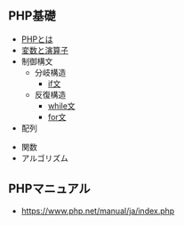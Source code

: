 ## PHP基礎

+ [PHPとは](01_php.md)
+ [変数と演算子](02_php.md)
+ 制御構文
  + 分岐構造
    + [if文](03_php.md)
  + 反復構造
    + [while文](04_php.md)
    + [for文](05_php.md)
+ 配列
<!--  + [添字配列](06_php.md)-->
+ 関数
+ アルゴリズム

## PHPマニュアル

+ https://www.php.net/manual/ja/index.php
